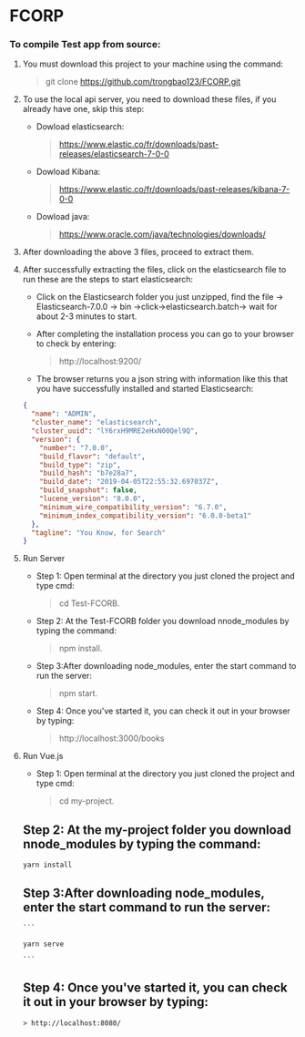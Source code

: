 # FCORP

### To compile Test app from source:

1.  You must download this project to your machine using the command:

    > git clone https://github.com/trongbao123/FCORP.git

2.  To use the local api server, you need to download these files, if you already have one, skip this step:

    - Dowload elasticsearch:
      > https://www.elastic.co/fr/downloads/past-releases/elasticsearch-7-0-0
    - Dowload Kibana:
      > https://www.elastic.co/fr/downloads/past-releases/kibana-7-0-0
    - Dowload java:
      > https://www.oracle.com/java/technologies/downloads/

3.  After downloading the above 3 files, proceed to extract them.

4.  After successfully extracting the files, click on the elasticsearch file to run these are the steps to start elasticsearch:

    - Click on the Elasticsearch folder you just unzipped, find the file -> Elasticsearch-7.0.0 -> bin ->click->elasticsearch.batch-> wait for about 2-3 minutes to start.

    - After completing the installation process you can go to your browser to check by entering:
      > http://localhost:9200/
    - The browser returns you a json string with information like this that you have successfully installed and started Elasticsearch:

    ```json
    {
      "name": "ADMIN",
      "cluster_name": "elasticsearch",
      "cluster_uuid": "lY6rxH9MRE2eHxN00Qel9Q",
      "version": {
        "number": "7.0.0",
        "build_flavor": "default",
        "build_type": "zip",
        "build_hash": "b7e28a7",
        "build_date": "2019-04-05T22:55:32.697037Z",
        "build_snapshot": false,
        "lucene_version": "8.0.0",
        "minimum_wire_compatibility_version": "6.7.0",
        "minimum_index_compatibility_version": "6.0.0-beta1"
      },
      "tagline": "You Know, for Search"
    }
    ```

5.  Run Server

    - Step 1: Open terminal at the directory you just cloned the project and type cmd:
      > cd Test-FCORB.
    - Step 2: At the Test-FCORB folder you download nnode_modules by typing the command:
      > npm install.
    - Step 3:After downloading node_modules, enter the start command to run the server:
      > npm start.

    * Step 4: Once you've started it, you can check it out in your browser by typing:

      > http://localhost:3000/books

6.  Run Vue.js

    - Step 1: Open terminal at the directory you just cloned the project and type cmd:
      > cd my-project.

    ## Step 2: At the my-project folder you download nnode_modules by typing the command:

    ```
    yarn install

    ```

    ## Step 3:After downloading node_modules, enter the start command to run the server:

        ```

        yarn serve

        ```

    ## Step 4: Once you've started it, you can check it out in your browser by typing:

        > http://localhost:8080/

